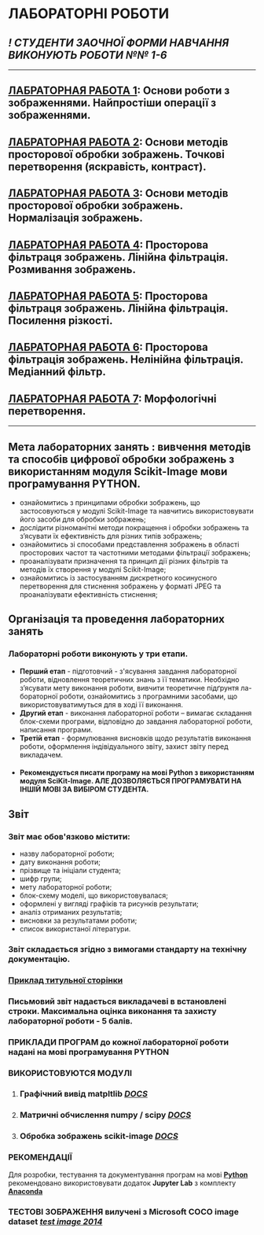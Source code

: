# **ЛАБОРАТОРНІ РОБОТИ**
## ***! СТУДЕНТИ ЗАОЧНОЇ ФОРМИ НАВЧАННЯ ВИКОНУЮТЬ РОБОТИ №№ 1-6***
---
## [ЛАБРАТОРНАЯ РАБОТА 1](/_LAB_/LAB_1/Lab_Work_1.md): Основи роботи з зображеннями. Найпростіши операції з зображеннями.
## [ЛАБРАТОРНАЯ РАБОТА 2](/_LAB_/LAB_2/Lab_Work_2.md): Основи методів просторової обробки зображень. Точкові перетворення  (яскравість, контраст).
## [ЛАБРАТОРНАЯ РАБОТА 3](/_LAB_/LAB_3/Lab_Work_3.md): Основи методів просторової обробки зображень. Нормалізація зображень.
## [ЛАБРАТОРНАЯ РАБОТА 4](/_LAB_/LAB_4/Lab_Work_4.md): Просторова фільтраця зображень. Лінійна фільтрація. Розмивання зображень.
## [ЛАБРАТОРНАЯ РАБОТА 5](/_LAB_/LAB_5/Lab_Work_5.md): Просторова фільтраця зображень. Лінійна фільтрація. Посилення різкості.
## [ЛАБРАТОРНАЯ РАБОТА 6](/_LAB_/LAB_6/Lab_Work_6.md): Просторова фільтрація зображень. Нелінійна фільтрація. Медіанний фільтр.
## [ЛАБРАТОРНАЯ РАБОТА 7](/_LAB_/LAB_7/Lab_Work_7.md): Морфологічні перетворення.


-----
## **Мета лабораторних занять** : вивчення методів та способів цифрової обробки зображень з використанням модуля Scikit-Image мови програмування PYTHON.
- ознайомитись з принципами обробки зображень, що застосовуються у модулі Scikit-Image та навчитись використовувати його засоби для обробки зображень;
- дослідити різноманітні методи покращення і обробки зображень та з’ясувати їх ефективність для різних типів зображень;
- ознайомитись зі способами представлення зображень в області просторових частот та частотними методами фільтрації зображень;
- проаналізувати призначення та принцип дії різних фільтрів та методів їх створення у модулі Scikit-Image;
- ознайомитись із застосуванням дискретного косинусного перетворення для стиснення зображень у форматі JPEG та проаналізувати ефективність стиснення;

## **Організація та проведення лабораторних занять**
### **Лабораторні роботи виконують у три етапи.**
- **Перший етап** - підготовчий - з'ясування завдання лабораторної роботи, відновлення теоретичних знань з її тематики. Необхідно з’ясувати мету виконання роботи, вивчити теоретичне підґрунтя ла-бораторної роботи, ознайомитись з програмними засобами, що використовуватимуться для в ході її виконання.
- **Другий етап** - виконання лабораторної роботи – вимагає
складання блок-схеми програми, відповідно до завдання лабораторної роботи, написання програми.  
- **Третій етап** - формулювання висновків щодо результатів виконання роботи, оформлення індівідуального звіту, захист звіту перед викладачем.  
- #### Рекомендується писати програму на мові Python з використанням модуля SciKit-Image. АЛЕ ДОЗВОЛЯЄТЬСЯ ПРОГРАМУВАТИ НА ІНШІЙ МОВІ ЗА ВИБІРОМ СТУДЕНТА.

## **Звіт**
### **Звіт має обов'язково містити:**
- назву лабораторної роботи;
- дату виконання роботи;
- прізвище та ініціали студента;
- шифр групи;
- мету лабораторної роботи;
- блок-схему моделі, що використовувалася;
- оформлені у вигляді графіків та рисунків результати;
- аналіз отриманих результатів;
- висновки за результатами роботи;
- список використаної літератури.  

### **Звіт** складається згідно з вимогами стандарту на технічну документацію.
### [**Приклад титульної сторінки**](/_LAB_/Lab_01_Titul.pdf)
### **Письмовий звіт** надається викладачеві в встановлені строки. Максимальна оцінка виконання та захисту лабораторної роботи - 5 балів.

### **ПРИКЛАДИ ПРОГРАМ** до кожної лабораторної роботи надані на мові програмування PYTHON
### ВИКОРИСТОВУЮТСЯ МОДУЛІ
1. ### Графічний вивід **matpltlib** [*DOCS*](https://matplotlib.org/)
1. ### Матричні обчислення **numpy / scipy** [*DOCS*](https://www.scipy.org/)
1. ### Обробка зображень **scikit-image** [*DOCS*](https://scikit-image.org/)

### **РЕКОМЕНДАЦІЇ**
Для розробки, тестування та документування програм на мові [**Python**](https://www.python.org/) рекомендовано використовувати додаток **Jupyter Lab** з комплекту   [**Anaconda**](https://anaconda.org/)

### **ТЕСТОВІ ЗОБРАЖЕННЯ** вилучені з Microsoft COCO image dataset [*test image 2014*](http://cocodataset.org/#home)
